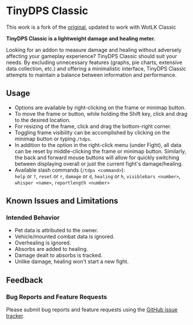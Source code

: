 # TinyDPS Classic #
This work is a fork of the [original](https://github.com/Talyrius/TinyDPS), updated to work with WotLK Classic

**TinyDPS Classic is a lightweight damage and healing meter.**

Looking for an addon to measure damage and healing without adversely affecting your gameplay experience? TinyDPS Classic should suit your needs. By excluding unnecessary features (graphs, pie charts, extensive data collection, etc.) and offering a minimalistic interface, TinyDPS Classic attempts to maintain a balance between information and performance.

## Usage
  * Options are available by right-clicking on the frame or minimap button.
  * To move the frame or button, while holding the Shift key, click and drag to the desired location.
  * For resizing of the frame, click and drag the bottom-right corner.
  * Toggling frame visibility can be accomplished by clicking on the minimap button or typing `/tdps`.
  * In addition to the option in the right-click menu (under Fight), all data can be reset by middle-clicking the frame or minimap button. Similarly, the back and forward mouse buttons will allow for quickly switching between displaying overall or just the current fight's damage/healing.
  * Available slash commands (`/tdps <command>`):  
    `help` or `?`, `reset` or `r`, `damage` or `d`, `healing` or `h`, `visiblebars <number>`, `whisper <name>`, `reportlength <number>`

## Known Issues and Limitations
### Intended Behavior
  * Pet data is attributed to the owner.
  * Vehicle/mounted combat data is ignored.
  * Overhealing is ignored.
  * Absorbs are added to healing.
  * Damage dealt to absorbs is tracked.
  * Unlike damage, healing won't start a new fight.

## Feedback
### Bug Reports and Feature Requests
Please submit bug reports and feature requests using the [GitHub issue tracker](https://github.com/JohnCWakley/tiny-dps-classic/issues).
